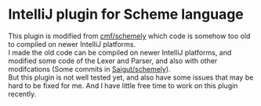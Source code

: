 # IntelliJ plugin for Scheme language

This plugin is modified from [cmf/schemely](https://github.com/cmf/schemely) which code is somehow too old to compiled on newer IntelliJ platforms.  
I made the old code can be compiled on newer IntelliJ platforms, and modified some code of the Lexer and Parser, and also with other modifcations (Some commits in [Saigut/schemely](https://github.com/Saigut/schemely)).  
But this plugin is not well tested yet, and also have some issues that may be hard to be fixed for me. And I have little free time to work on this plugin recently.
